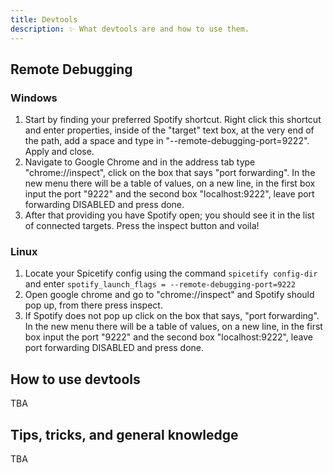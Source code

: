 ```yaml
---
title: Devtools
description: ✨ What devtools are and how to use them.
---
```


## Remote Debugging

### Windows

1. Start by finding your preferred Spotify shortcut. Right click this shortcut and enter properties, inside of the "target" text box, at the very end of the path, add a space and type in "--remote-debugging-port=9222". Apply and close.
2. Navigate to Google Chrome and in the address tab type "chrome://inspect", click on the box that says 
"port forwarding". In the new menu there will be a table of values, on a new line, in the first box input the port "9222" and the second box "localhost:9222", leave port forwarding DISABLED and press done.
3. After that providing you have Spotify open; you should see it in the list of connected targets. Press the inspect button and voila!

### Linux
1. Locate your Spicetify config using the command `spicetify config-dir` and enter `spotify_launch_flags = --remote-debugging-port=9222`
2. Open google chrome and go to "chrome://inspect" and Spotify should pop up, from there press inspect.
3. If Spotify does not pop up click on the box that says, "port forwarding". In the new menu there will be a table of values, on a new line, in the first box input the port "9222" and the second box "localhost:9222", leave port forwarding DISABLED and press done.

## How to use devtools
TBA

## Tips, tricks, and general knowledge
TBA
